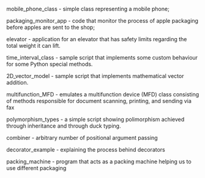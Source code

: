 mobile_phone_class - simple class representing a mobile phone;

packaging_monitor_app - code that monitor the process of apple packaging before apples are sent to the shop;

elevator - application for an elevator that has safety limits regarding the total weight it can lift.

time_interval_class - sample script that implements some custom behaviour for some Python special methods.

2D_vector_model - sample script that implements mathematical vector addition.

multifunction_MFD - emulates a multifunction device (MFD) class consisting of methods responsible for document scanning, printing, and sending via fax

polymorphism_types - a simple script showing polimorphism achieved through inheritance and through duck typing.

combiner - arbitrary number of positional argument passing

decorator_example - explaining the process behind decorators

packing_machine - program that acts as a packing machine helping us to use different packaging
